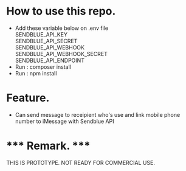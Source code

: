 <h1>How to use this repo.</h1>

<ul>
    <li>Add these variable below on .env file<br>
        SENDBLUE_API_KEY<br>
        SENDBLUE_API_SECRET<br>
        SENDBLUE_API_WEBHOOK<br>
        SENDBLUE_API_WEBHOOK_SECRET<br>
        SENDBLUE_API_ENDPOINT
    </li>
    <li>Run : composer install</li>
    <li>Run : npm install</li>
</ul>

<h1>Feature.</h1>
<ul>
    <li>Can send message to receipient who's use and link mobile phone number to iMessage with Sendblue API</li>
</ul>

<h1>*** Remark. ***</h1>
<p>THIS IS PROTOTYPE. NOT READY FOR COMMERCIAL USE.</p>
